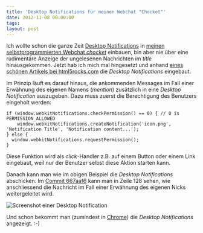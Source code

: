```yaml
---
title: 'Desktop Notifications für meinen Webchat "Chocket"'
date: 2012-11-08 00:00:00 
tags: 
layout: post
---
```

Ich wollte schon die ganze Zeit [Desktop Notifications][0] in [meinen
selbstprogrammierten Webchat *chocket*][3] einbauen, bin aber nie über eine
rudimentäre Anzeige der ungelesenen Nachrichten im *title*
hinausgekommen. Jetzt hab ich mich mal hingesetzt und anhand [eines
schönen Artikels bei html5rocks.com][1] die *Desktop Notifications*
eingebaut.

Im Prinzip läuft es darauf hinaus, die ankommenden Messages im Fall
einer Erwähnung des eigenen Namens (*mention*) zusätzlich in eine
*Desktop Notification* auszugeben. Dazu muss zuerst die Berechtigung des
Benutzers eingeholt werden:

    if (window.webkitNotifications.checkPermission() == 0) { // 0 is PERMISSION_ALLOWED
        window.webkitNotifications.createNotification('icon.png', 'Notification Title', 'Notification content...');
    } else {
      window.webkitNotifications.requestPermission();
    }

Diese Funktion wird als *click*-Handler z.B. auf einem Button oder einem
Link eingebaut, weil nur der Benutzer selbst diese Aktion starten kann.

Danach kann man wie im obigen Beispiel die *Desktop Notifications*
abschicken. Im [Commit 667aaf6][2] kann man in Zeile 128 sehen, wie
anschliessend die Nachricht im Fall einer Erwähnung des eigenen Nicks
weitergeleitet wird.

<img src="/images/chocket-desktop-notification.png" alt="Screenshot einer Desktop Notification" />

Und schon bekommt man (zumindest in [Chrome][4]) die *Desktop
Notifications* angezeigt. :-)

[0]: http://www.chromium.org/developers/design-documents/desktop-notifications/api-specification
[1]: http://www.html5rocks.com/en/tutorials/notifications/quick/
[2]: https://github.com/MoriTanosuke/chocket/commit/667aaf681d90dcb7c7fd98ce3e14cf1b91e12cf0
[3]: https://github.com/MoriTanosuke/chocket
[4]: http://chrome.google.com/
